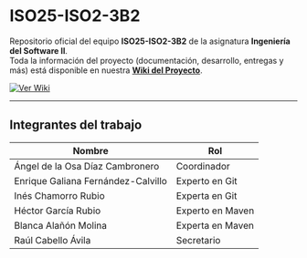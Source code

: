 # ISO25-ISO2-3B2

Repositorio oficial del equipo **ISO25-ISO2-3B2** de la asignatura **Ingeniería del Software II**.  
Toda la información del proyecto (documentación, desarrollo, entregas y más) está disponible en nuestra **[Wiki del Proyecto](https://github.com/Anexosx/ISO25-ISO2-3b2/wiki)**.

[![Ver Wiki](https://img.shields.io/badge/📚_Acceder_a_la_Wiki-C0C0C0?style=for-the-badge)](https://github.com/Anexosx/ISO25-ISO2-3b2/wiki)

---

## Integrantes del trabajo

| **Nombre** | **Rol** |
|---------------|------------|
| Ángel de la Osa Díaz Cambronero | Coordinador |
| Enrique Galiana Fernández-Calvillo | Experto en Git |
| Inés Chamorro Rubio | Experta en Git |
| Héctor García Rubio | Experto en Maven |
| Blanca Alañón Molina | Experta en Maven |
| Raúl Cabello Ávila | Secretario |
